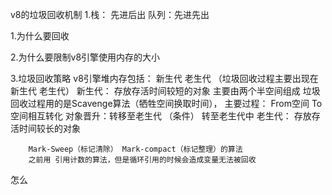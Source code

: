 v8的垃圾回收机制
1.栈： 先进后出  队列：先进先出

1.为什么要回收

2.为什么要限制v8引擎使用内存的大小

3.垃圾回收策略
v8引擎堆内存包括： 新生代 老生代  （垃圾回收过程主要出现在新生代 老生代）
新生代： 存放存活时间较短的对象
        主要由两个半空间组成
        垃圾回收过程用的是Scavenge算法（牺牲空间换取时间），
        主要过程： From空间 To空间相互转化
                  对象晋升：转移至老生代 （条件） 
                  转至老生代中
老生代： 存放存活时间较长的对象

        Mark-Sweep（标记清除） Mark-compact（标记整理）的算法
        之前用 引用计数的算法，但是循环引用的时候会造成变量无法被回收
        
怎么